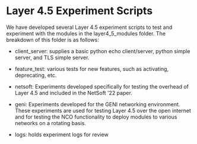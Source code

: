 # Layer 4.5 Experiment Scripts

We have developed several Layer 4.5 experiment scripts to test and experiment with the modules in the layer4\_5\_modules folder.  The breakdown of this folder is as follows:

* client\_server: supplies a basic python echo client/server, python simple server, and TLS simple server.

* feature\_test: various tests for new features, such as activating, deprecating, etc.

* netsoft: Experiments developed specifically for testing the overhead of Layer 4.5 and included in the NetSoft '22 paper.  

* geni: Experiments developed for the GENI networking environment.  These experiments are used for testing Layer 4.5 over the open internet and for testing the NCO functionality to deploy modules to various networks on a rotating basis.

* logs: holds experiment logs for review
